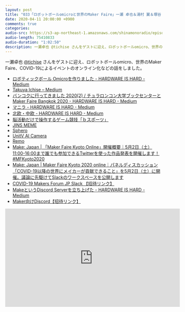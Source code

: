 ```yaml
---
layout: post
title: "033「ロボットボールomicroと世界のMaker Faire」一瀬 卓也＆湯村 翼＆塚谷 浩司"
date: 2020-04-11 20:00:00 +0900
comments: true
categories:
audio-src: https://s3-ap-northeast-1.amazonaws.com/shinamonoradio/episodes/033.mp3
audio-length: 75410833
audio-duration: "1:02:50"
description: 一瀬卓也 @tichise さんをゲストに迎え、ロボットボールomicro、世界のMaker Faire、COVID-19によるイベントのオンライン化などの話をしました。
---
```

一瀬卓也 [@tichise](https://twitter.com/tichise) さんをゲストに迎え、ロボットボールomicro、世界のMaker Faire、COVID-19によるイベントのオンライン化などの話をしました。

- [ロボティックボール Omicroを作りました - HARDWARE IS HARD - Medium](https://medium.com/tichise/%E3%83%AD%E3%83%9C%E3%83%86%E3%82%A3%E3%83%83%E3%82%AF%E3%83%9C%E3%83%BC%E3%83%AB-liveball%E3%82%92%E4%BD%9C%E3%81%A3%E3%81%9F-7185b45f6e88)
- [Takuya Ichise – Medium](https://medium.com/@tichise)
- [バンコクに行ってきました 2020(2) / チュラロンコン大学ブックセンターとMaker Faire Bangkok 2020 - HARDWARE IS HARD - Medium](https://medium.com/tichise/%E3%83%90%E3%83%B3%E3%82%B3%E3%82%AF%E3%81%AB%E8%A1%8C%E3%81%A3%E3%81%A6%E3%81%8D%E3%81%BE%E3%81%97%E3%81%9F-2020-2-%E3%83%81%E3%83%A5%E3%83%A9%E3%83%AD%E3%83%B3%E3%82%B3%E3%83%B3%E5%A4%A7%E5%AD%A6%E3%83%96%E3%83%83%E3%82%AF%E3%82%BB%E3%83%B3%E3%82%BF%E3%83%BC%E3%81%A8maker-faire-bangkok-2020-7411f3ab1134)
- [マニラ - HARDWARE IS HARD - Medium](https://medium.com/tichise/manila/home)
- [北欧・中欧 - HARDWARE IS HARD - Medium](https://medium.com/tichise/europe/home)
- [脳活動だけで操作するゲーム競技「ｂスポーツ」](https://tmmf.jp/2020/?portfolio=%E9%95%B7%E8%B0%B7%E5%B7%9D%E8%89%AF%E5%B9%B3%EF%BC%8C%E8%B7%A1%E9%83%A8%E6%82%A0%E6%9C%AA)
- [JINS MEME](https://jins-meme.com/)
- [Sphero](https://sphero.com/)
- [UnitV AI Camera](https://www.switch-science.com/catalog/6212/)
- [Remo](https://remo.co/)
- [Make: Japan |   「Maker Faire Kyoto Online」開催概要｜5月2日（土）11:00-16:00まで誰でも参加できるTwitterを使った作品発表を開催します！ #MFKyoto2020](https://makezine.jp/blog/2020/04/mfkonline_show_and_tell.html)
- [Make: Japan |   Maker Faire Kyoto 2020 online｜パネルディスカッション「COVID-19以降の世界にメイカーが貢献できること」を5月2日（土）に開催。議論に先駆けてSlackのワークスペースを公開します](https://makezine.jp/blog/2020/04/mfk2020online_makers-jp-covid-19.html)
- [COVID-19 Makers Forum JP Slack 【招待リンク】](https://join.slack.com/t/makers-jp-covid-19/shared_invite/zt-d8o251ck-Sn07dW5nftSzJr_wfDip8g)
- [MakeというDiscord Serverを立ち上げた - HARDWARE IS HARD - Medium](https://medium.com/tichise/make%E3%81%A8%E3%81%84%E3%81%86discord-server%E3%82%92%E7%AB%8B%E3%81%A1%E4%B8%8A%E3%81%92%E3%81%9F-10399ff39870)
- [Maker向けDiscord【招待リンク】](https://discord.gg/BXW4sGE)

<iframe width="560" height="315" src="https://www.youtube.com/embed/4zJ1C_YCn9U" frameborder="0" allowfullscreen></iframe>
